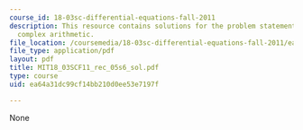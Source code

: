```yaml
---
course_id: 18-03sc-differential-equations-fall-2011
description: This resource contains solutions for the problem statements related to
  complex arithmetic.
file_location: /coursemedia/18-03sc-differential-equations-fall-2011/ea64a31dc99cf14bb210d0ee53e7197f_MIT18_03SCF11_rec_05s6_sol.pdf
file_type: application/pdf
layout: pdf
title: MIT18_03SCF11_rec_05s6_sol.pdf
type: course
uid: ea64a31dc99cf14bb210d0ee53e7197f

---
```

None